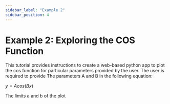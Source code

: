 ```yaml
---
sidebar_label: "Example 2"
sidebar_position: 4
---
```


# Example 2: Exploring the COS Function

This tutorial provides instructions to create a web-based python app to plot the cos function for particular parameters provided by the user. The user is required to provide
The parameters A and B in the following equation:

$y=Acos(Bx)$

The limits a and b of the plot
